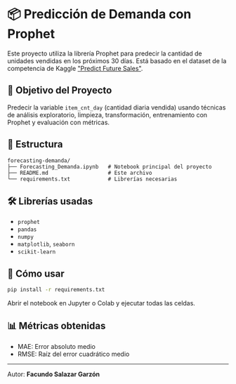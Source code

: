 # 📦 Predicción de Demanda con Prophet

Este proyecto utiliza la librería Prophet para predecir la cantidad de unidades vendidas en los próximos 30 días. Está basado en el dataset de la competencia de Kaggle ["Predict Future Sales"](https://www.kaggle.com/competitions/competitive-data-science-predict-future-sales).

## 🎯 Objetivo del Proyecto

Predecir la variable `item_cnt_day` (cantidad diaria vendida) usando técnicas de análisis exploratorio, limpieza, transformación, entrenamiento con Prophet y evaluación con métricas.

## 📂 Estructura

```
forecasting-demanda/
├── Forecasting_Demanda.ipynb   # Notebook principal del proyecto
├── README.md                   # Este archivo
└── requirements.txt            # Librerías necesarias
```

## 🛠️ Librerías usadas

- `prophet`
- `pandas`
- `numpy`
- `matplotlib`, `seaborn`
- `scikit-learn`

## 🧪 Cómo usar

```bash
pip install -r requirements.txt
```

Abrir el notebook en Jupyter o Colab y ejecutar todas las celdas.

## 📊 Métricas obtenidas

- MAE: Error absoluto medio
- RMSE: Raíz del error cuadrático medio

---

Autor: **Facundo Salazar Garzón**